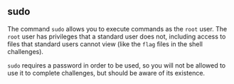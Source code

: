 ## sudo
The command `sudo` allows you to execute commands as the `root` user. The `root` user has privileges that a standard user does not, including access to files that standard users cannot view (like the `flag` files in the shell challenges). 

`sudo` requires a password in order to be used, so you will not be allowed to use it to complete challenges, but should be aware of its existence.
